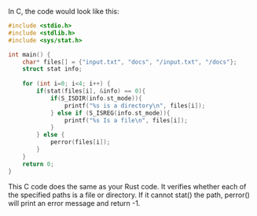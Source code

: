 In C, the code would look like this:

```c
#include <stdio.h>
#include <stdlib.h>
#include <sys/stat.h>

int main() {
    char* files[] = {"input.txt", "docs", "/input.txt", "/docs"};
    struct stat info;
    
    for (int i=0; i<4; i++) {
        if(stat(files[i], &info) == 0){
            if(S_ISDIR(info.st_mode)){
                printf("%s is a directory\n", files[i]);
            } else if (S_ISREG(info.st_mode)){
                printf("%s Is a file\n", files[i]);
            }
        } else {
            perror(files[i]);
        }
    }
    return 0;
}
```
This C code does the same as your Rust code. It verifies whether each of the specified paths is a file or directory. If it cannot stat() the path, perror() will print an error message and return -1.
